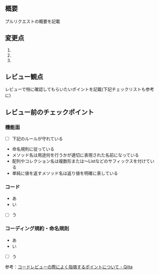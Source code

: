 ## 概要
プルリクエストの概要を記載

## 変更点
1.
2.
3.

## レビュー観点
レビューで特に確認してもらいたいポイントを記載(下記チェックリストも参考に)

## レビュー前のチェックポイント
### 機能面
- [ ] 下記のルールが守れている
- 命名規則に従っている
- メソッド名は用途何を行うかが適切に表現された名前になっている
- 配列やコレクション名は複数形または～Listなどのサフィックスを付けている
- 単純に値を返すメソッド名は返り値を明確に表している

### コード
- あ
- い
- [ ] う

### コーディング規約・命名規則
- あ
- い

- [ ] う

参考：[コードレビューの際によく指摘するポイントについて - Qiita](https://qiita.com/twainy@github/items/055c8b60b7779239d88e)
